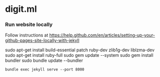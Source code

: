 # digit.ml

### Run website locally
Follow instructions at
https://help.github.com/en/articles/setting-up-your-github-pages-site-locally-with-jekyll

sudo apt-get install build-essential patch ruby-dev zlib1g-dev liblzma-dev
sudo apt-get install ruby-full
sudo gem update --system
sudo gem install bundler
sudo bundle update --bundler

`
bundle exec jekyll serve --port 8000
`
